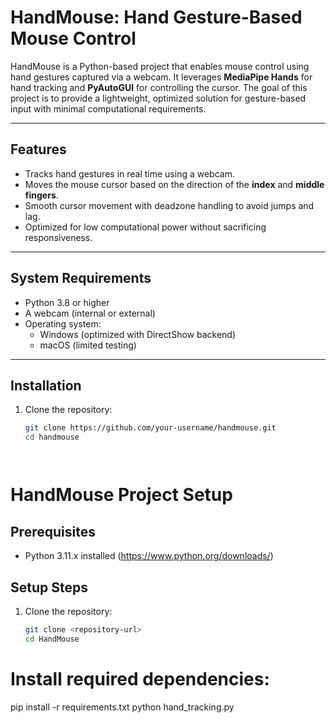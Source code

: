 # HandMouse: Hand Gesture-Based Mouse Control

HandMouse is a Python-based project that enables mouse control using hand gestures captured via a webcam. It leverages **MediaPipe Hands** for hand tracking and **PyAutoGUI** for controlling the cursor. The goal of this project is to provide a lightweight, optimized solution for gesture-based input with minimal computational requirements.

---

## **Features**
- Tracks hand gestures in real time using a webcam.
- Moves the mouse cursor based on the direction of the **index** and **middle fingers**.
- Smooth cursor movement with deadzone handling to avoid jumps and lag.
- Optimized for low computational power without sacrificing responsiveness.

---

## **System Requirements**
- Python 3.8 or higher
- A webcam (internal or external)
- Operating system:
  - Windows (optimized with DirectShow backend)
  - macOS (limited testing)

---

## **Installation**

1. Clone the repository:
   ```bash
   git clone https://github.com/your-username/handmouse.git
   cd handmouse




# HandMouse Project Setup

## Prerequisites
- Python 3.11.x installed (https://www.python.org/downloads/)

## Setup Steps
1. Clone the repository:
   ```bash
   git clone <repository-url>
   cd HandMouse

# Install required dependencies:
pip install -r requirements.txt
python hand_tracking.py
